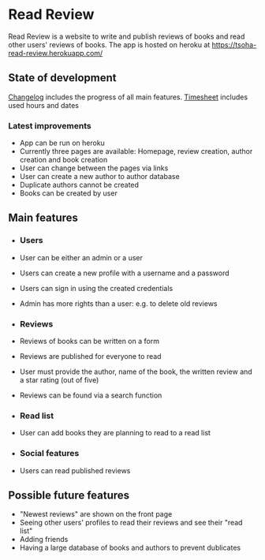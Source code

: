 # Read Review

 Read Review is a website to write and publish reviews of books and read other users' reviews of books.
 The app is hosted on heroku at https://tsoha-read-review.herokuapp.com/

## State of development
[Changelog](https://github.com/evahteri/Read-Review/blob/main/documentation/changelog.md) includes the progress of all main features.
[Timesheet](https://github.com/evahteri/Read-Review/blob/main/documentation/timesheet.md) includes used hours and dates


### Latest improvements
 - App can be run on heroku
 - Currently three pages are available: Homepage, review creation, author creation and book creation
 - User can change between the pages via links
 - User can create a new author to author database
 - Duplicate authors cannot be created
 - Books can be created by user

## Main features

 - ### Users
 - User can be either an admin or a user
 - Users can create a new profile with a username and a password
 - Users can sign in using the created credentials
 - Admin has more rights than a user: e.g. to delete old reviews 
 
 - ### Reviews
 - Reviews of books can be written on a form
 - Reviews are published for everyone to read
 - User must provide the author, name of the book, the written review and a star rating (out of five)
 - Reviews can be found via a search function
 
 - ### Read list
 - User can add books they are planning to read to a read list
 
 - ### Social features
 - Users can read published reviews
 
 ## Possible future features
 - "Newest reviews" are shown on the front page
 - Seeing other users' profiles to read their reviews and see their "read list"
 - Adding friends
 - Having a large database of books and authors to prevent dublicates
